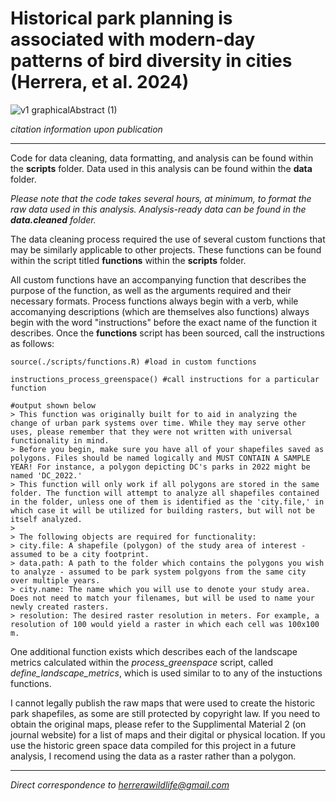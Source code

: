 # Historical park planning is associated with modern-day patterns of bird diversity in cities (Herrera, et al. 2024)

![v1 graphicalAbstract (1)](https://github.com/Dan-Herrera/Legacy_Effects_of_Park_Planning/assets/66024392/c38d56a6-33cc-4814-be88-f6fcff876210)


*citation information upon publication*

--- 
Code for data cleaning, data formatting, and analysis can be found within the **scripts** folder.
Data used in this analysis can be found within the **data** folder.

*Please note that the code takes several hours, at minimum, to format the raw data used in this analysis. Analysis-ready data can be found in the **data.cleaned** folder.*


The data cleaning process required the use of several custom functions that may be similarly applicable to other projects. These functions can be found within the script titled **functions** within the **scripts** folder.

All custom functions have an accompanying function that describes the purpose of the function, as well as the arguments required and their necessary formats. Process functions always begin with a verb, while accomanying descriptions (which are themselves also functions) always begin with the word "instructions" before the exact name of the function it describes. Once the **functions** script has been sourced, call the instructions as follows:


```
source(./scripts/functions.R) #load in custom functions

instructions_process_greenspace() #call instructions for a particular function

#output shown below
> This function was originally built for to aid in analyzing the change of urban park systems over time. While they may serve other uses, please remember that they were not written with universal functionality in mind.
> Before you begin, make sure you have all of your shapefiles saved as polygons. Files should be named logically and MUST CONTAIN A SAMPLE YEAR! For instance, a polygon depicting DC's parks in 2022 might be named 'DC_2022.'
> This function will only work if all polygons are stored in the same folder. The function will attempt to analyze all shapefiles contained in the folder, unless one of them is identified as the 'city.file,' in which case it will be utilized for building rasters, but will not be itself analyzed.
>
> The following objects are required for functionality:
> city.file: A shapefile (polygon) of the study area of interest - assumed to be a city footprint.
> data.path: A path to the folder which contains the polygons you wish to analyze - assumed to be park system polgyons from the same city over multiple years.
> city.name: The name which you will use to denote your study area. Does not need to match your filenames, but will be used to name your newly created rasters.
> resolution: The desired raster resolution in meters. For example, a resolution of 100 would yield a raster in which each cell was 100x100 m.
```

One additional function exists which describes each of the landscape metrics calculated within the *process_greenspace* script, called *define_landscape_metrics*, which is used similar to to any of the instuctions functions.


I cannot legally publish the raw maps that were used to create the historic park shapefiles, as some are still protected by copyright law. If you need to obtain the original maps, please refer to the Supplimental Material 2 (on journal website) for a list of maps and their digital or physical location. If you use the historic green space data compiled for this project in a future analysis, I recomend using the data as a raster rather than a polygon.

---
*Direct correspondence to herrerawildlife@gmail.com*

